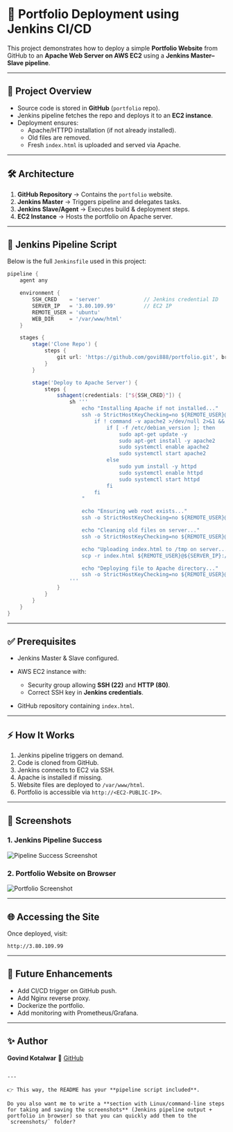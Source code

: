 # 🚀 Portfolio Deployment using Jenkins CI/CD

This project demonstrates how to deploy a simple **Portfolio Website** from GitHub to an **Apache Web Server on AWS EC2** using a **Jenkins Master–Slave pipeline**.

---

## 📌 Project Overview
- Source code is stored in **GitHub** (`portfolio` repo).
- Jenkins pipeline fetches the repo and deploys it to an **EC2 instance**.
- Deployment ensures:
  - Apache/HTTPD installation (if not already installed).
  - Old files are removed.
  - Fresh `index.html` is uploaded and served via Apache.

---

## 🛠️ Architecture

1. **GitHub Repository** → Contains the `portfolio` website.
2. **Jenkins Master** → Triggers pipeline and delegates tasks.
3. **Jenkins Slave/Agent** → Executes build & deployment steps.
4. **EC2 Instance** → Hosts the portfolio on Apache server.

---

## 📂 Jenkins Pipeline Script

Below is the full `Jenkinsfile` used in this project:

```groovy
pipeline {
    agent any

    environment {
        SSH_CRED    = 'server'              // Jenkins credential ID
        SERVER_IP   = '3.80.109.99'         // EC2 IP
        REMOTE_USER = 'ubuntu'
        WEB_DIR     = '/var/www/html'
    }

    stages {
        stage('Clone Repo') {
            steps {
                git url: 'https://github.com/govi888/portfolio.git', branch: 'main'
            }
        }

        stage('Deploy to Apache Server') {
            steps {
                sshagent(credentials: ["${SSH_CRED}"]) {
                    sh '''
                        echo "Installing Apache if not installed..."
                        ssh -o StrictHostKeyChecking=no ${REMOTE_USER}@${SERVER_IP} "
                            if ! command -v apache2 >/dev/null 2>&1 && ! command -v httpd >/dev/null 2>&1; then
                                if [ -f /etc/debian_version ]; then
                                    sudo apt-get update -y
                                    sudo apt-get install -y apache2
                                    sudo systemctl enable apache2
                                    sudo systemctl start apache2
                                else
                                    sudo yum install -y httpd
                                    sudo systemctl enable httpd
                                    sudo systemctl start httpd
                                fi
                            fi
                        "

                        echo "Ensuring web root exists..."
                        ssh -o StrictHostKeyChecking=no ${REMOTE_USER}@${SERVER_IP} "sudo mkdir -p ${WEB_DIR}"

                        echo "Cleaning old files on server..."
                        ssh -o StrictHostKeyChecking=no ${REMOTE_USER}@${SERVER_IP} "sudo rm -rf ${WEB_DIR}/*"

                        echo "Uploading index.html to /tmp on server..."
                        scp -r index.html ${REMOTE_USER}@${SERVER_IP}:/tmp/

                        echo "Deploying file to Apache directory..."
                        ssh -o StrictHostKeyChecking=no ${REMOTE_USER}@${SERVER_IP} "sudo cp -r /tmp/index.html ${WEB_DIR}/"
                    '''
                }
            }
        }
    }
}
````

---

## ✅ Prerequisites

* Jenkins Master & Slave configured.
* AWS EC2 instance with:

  * Security group allowing **SSH (22)** and **HTTP (80)**.
  * Correct SSH key in **Jenkins credentials**.
* GitHub repository containing `index.html`.

---

## ⚡ How It Works

1. Jenkins pipeline triggers on demand.
2. Code is cloned from GitHub.
3. Jenkins connects to EC2 via SSH.
4. Apache is installed if missing.
5. Website files are deployed to `/var/www/html`.
6. Portfolio is accessible via `http://<EC2-PUBLIC-IP>`.

---

## 📸 Screenshots

### 1. Jenkins Pipeline Success

![Pipeline Success Screenshot](images/pipeline-ss.png)

### 2. Portfolio Website on Browser

![Portfolio Screenshot](screenshots/output.png)

---

## 🌐 Accessing the Site

Once deployed, visit:

```
http://3.80.109.99
```

---

## 📖 Future Enhancements

* Add CI/CD trigger on GitHub push.
* Add Nginx reverse proxy.
* Dockerize the portfolio.
* Add monitoring with Prometheus/Grafana.

---

## ✨ Author

**Govind Kotalwar**
🔗 [GitHub](https://github.com/govi888)

```

---

👉 This way, the README has your **pipeline script included**.  

Do you also want me to write a **section with Linux/command-line steps for taking and saving the screenshots** (Jenkins pipeline output + portfolio in browser) so that you can quickly add them to the `screenshots/` folder?
```
